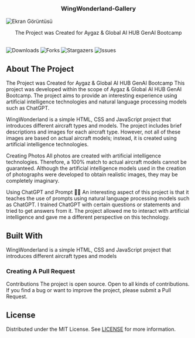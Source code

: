 <br/>
<p align="center">
  <h3 align="center">WingWonderland-Gallery</h3>

  ![Ekran Görüntüsü](https://raw.githubusercontent.com/kadir/depoadi/main/Screenshot%202024-03-28%20232752.png)


  <p align="center">
    The Project was Created for Aygaz & Global AI HUB GenAI Bootcamp
    <br/>
    <br/>
  </p>
</p>

![Downloads](https://img.shields.io/github/downloads/kadirbrkm/WingWonderland-Gallery/total) ![Forks](https://img.shields.io/github/forks/kadirbrkm/WingWonderland-Gallery?style=social) ![Stargazers](https://img.shields.io/github/stars/kadirbrkm/WingWonderland-Gallery?style=social) ![Issues](https://img.shields.io/github/issues/kadirbrkm/WingWonderland-Gallery) 

## About The Project



The Project was Created for Aygaz & Global AI HUB GenAI Bootcamp
This project was developed within the scope of Aygaz & Global AI HUB GenAI Bootcamp. The project aims to provide an interesting experience using artificial intelligence technologies and natural language processing models such as ChatGPT.

WingWonderland is a simple HTML, CSS and JavaScript project that introduces different aircraft types and models. The project includes brief descriptions and images for each aircraft type. However, not all of these images are based on actual aircraft models; instead, it is created using artificial intelligence technologies.

Creating Photos
All photos are created with artificial intelligence technologies. Therefore, a 100% match to actual aircraft models cannot be guaranteed. Although the artificial intelligence models used in the creation of photographs were developed to obtain realistic images, they may be completely imaginary.

Using ChatGPT and Prompt 🤖🤖
An interesting aspect of this project is that it teaches the use of prompts using natural language processing models such as ChatGPT. I trained ChatGPT with certain questions or statements and tried to get answers from it. The project allowed me to interact with artificial intelligence and gave me a different perspective on this technology.


## Built With

WingWonderland is a simple HTML, CSS and JavaScript project that introduces different aircraft types and models


### Creating A Pull Request

Contributions
The project is open source. Open to all kinds of contributions. If you find a bug or want to improve the project, please submit a Pull Request.

## License

Distributed under the MIT License. See [LICENSE](https://github.com/kadirbrkm/WingWonderland-Gallery/blob/main/LICENSE.md) for more information.




